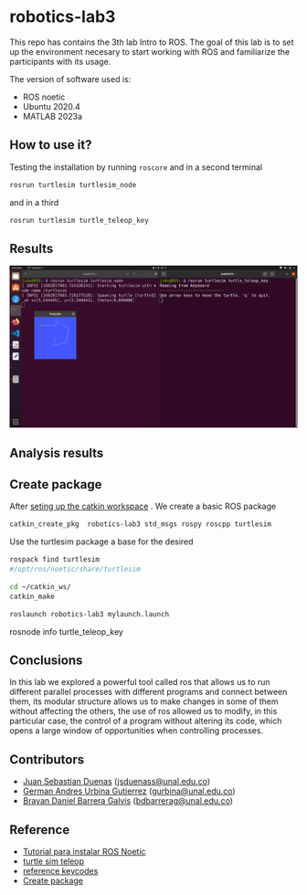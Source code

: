 # robotics-lab3
This repo has contains the 3th lab Intro to ROS. The goal of this lab is to set up the environment necesary to start working with ROS and familiarize the participants with its usage.

The version of software used is:
- ROS noetic  
- Ubuntu 2020.4 
- MATLAB 2023a

## How to use it?
Testing the installation by running `roscore` and in a second terminal

```bash
rosrun turtlesim turtlesim_node
```

and in a third

```bash
rosrun turtlesim turtle_teleop_key 
```

## Results
![turtlesim](./media/turtlesim.png)

## Analysis results 

## Create package
After [seting up the catkin workspace](http://wiki.ros.org/catkin/Tutorials/create_a_workspace) . We create a basic ROS package

```bash
catkin_create_pkg  robotics-lab3 std_msgs rospy roscpp turtlesim
```

Use the turtlesim package a base for the desired 

```bash
rospack find turtlesim 
#/opt/ros/noetic/share/turtlesim
```


```bash
cd ~/catkin_ws/
catkin_make
```

```bash
roslaunch robotics-lab3 mylaunch.launch 
```

rosnode  info turtle_teleop_key

## Conclusions 
In this lab we explored a powerful tool called ros that allows us to run different parallel processes with different programs and connect between them, its modular structure allows us to make changes in some of them without affecting the others, the use of ros allowed us to modify, in this particular case, the control of a program without altering its code, which opens a large window of opportunities when controlling processes.
## Contributors
- [Juan Sebastian Duenas](https://github.com/jsduenass) (jsduenass@unal.edu.co)
- [German Andres Urbina Gutierrez](https://github.com/gurbinaUn)  (gurbina@unal.edu.co)
- [Brayan Daniel Barrera Galvis](https://github.com/brayandan) (bdbarrerag@unal.edu.co)

## Reference
- [Tutorial para instalar ROS Noetic](https://github.com/fegonzalez7/rob_unal_clase2)
- [turtle sim teleop](https://docs.ros.org/en/melodic/api/turtlesim/html/teleop__turtle__key_8cpp_source.html)
- [reference keycodes](https://css-tricks.com/snippets/javascript/javascript-keycodes/)
- [Create package](http://wiki.ros.org/ROS/Tutorials/WritingPublisherSubscriber%28c%2B%2B%29)
